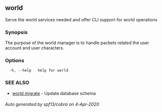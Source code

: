 ## world

Serve the world services needed and offer CLI support for world operations

### Synopsis

The purpose of the world manager is to handle packets related the user account and user characters.

### Options

```
  -h, --help   help for world
```

### SEE ALSO

* [world migrate](world_migrate.md)	 - Update database schema

###### Auto generated by spf13/cobra on 4-Apr-2020
